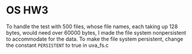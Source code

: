 # OS HW3
To handle the test with 500 files, whose file names, each taking up 128 bytes, would need over 60000 bytes, I made the file system nonpersistent to accommodate for the data. To make the file system persistent, change the constant `PERSISTENT` to true in uva_fs.c